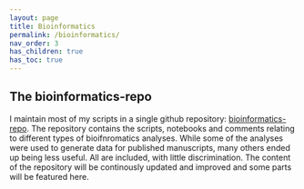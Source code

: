 ```yaml
---
layout: page
title: Bioinformatics
permalink: /bioinformatics/
nav_order: 3
has_children: true
has_toc: true
---
```


## The bioinformatics-repo

I maintain most of my scripts in a single github repository: [bioinformatics-repo](https://github.com/eporetsky/bioinformatics-repo). The repository contains the scripts, notebooks and comments relating to different types of bioifnromatics analyses. While some of the analyses were used to generate data for published manuscripts, many others ended up being less useful. All are included, with little discrimination. The content of the repository will be continously updated and improved and some parts will be featured here.